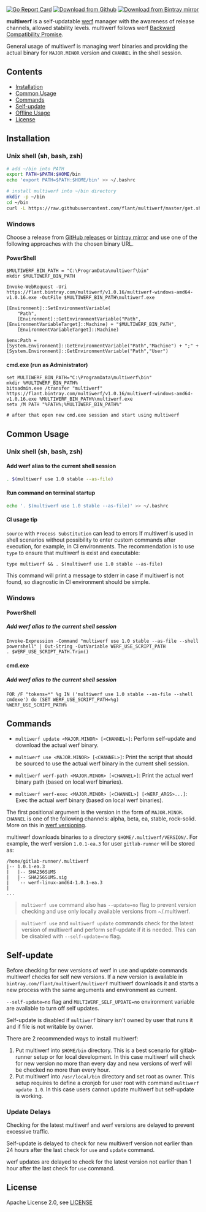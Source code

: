 [![Go Report Card](https://goreportcard.com/badge/github.com/flant/multiwerf)](https://goreportcard.com/report/github.com/flant/multiwerf)
[![Download from Github](https://img.shields.io/github/tag-date/flant/multiwerf.svg?logo=github&label=latest)](https://github.com/flant/multiwerf/releases/latest)
[![Download from Bintray mirror](https://api.bintray.com/packages/flant/multiwerf/multiwerf/images/download.svg)](https://bintray.com/flant/multiwerf/multiwerf/_latestVersion)

**multiwerf** is a self-updatable [werf](https://github.com/flant/werf) manager with the awareness of release channels, allowed stability levels. multiwerf follows werf [Backward Compatibility Promise](https://github.com/flant/werf#backward-compatibility-promise).

General usage of multiwerf is managing werf binaries and providing the actual binary for `MAJOR.MINOR` version and `CHANNEL` in the shell session.

## Contents

- [Installation](#installation)
- [Common Usage](#common-usage)
- [Commands](#commands)
- [Self-update](#self-update)
- [Offline Usage](#offline-usage)
- [License](#license)

## Installation

### Unix shell (sh, bash, zsh)

```bash
# add ~/bin into PATH
export PATH=$PATH:$HOME/bin
echo 'export PATH=$PATH:$HOME/bin' >> ~/.bashrc

# install multiwerf into ~/bin directory
mkdir -p ~/bin
cd ~/bin
curl -L https://raw.githubusercontent.com/flant/multiwerf/master/get.sh | bash
```

### Windows

Choose a release from [GitHub releases](https://github.com/flant/multiwerf/releases) or [bintray mirror](https://bintray.com/flant/multiwerf/multiwerf/_latestVersion) and use one of the following approaches with the chosen binary URL.  

#### PowerShell

```shell
$MULTIWERF_BIN_PATH = "C:\ProgramData\multiwerf\bin"
mkdir $MULTIWERF_BIN_PATH

Invoke-WebRequest -Uri https://flant.bintray.com/multiwerf/v1.0.16/multiwerf-windows-amd64-v1.0.16.exe -OutFile $MULTIWERF_BIN_PATH\multiwerf.exe

[Environment]::SetEnvironmentVariable(
    "Path",
    [Environment]::GetEnvironmentVariable("Path", [EnvironmentVariableTarget]::Machine) + "$MULTIWERF_BIN_PATH",
    [EnvironmentVariableTarget]::Machine)

$env:Path = [System.Environment]::GetEnvironmentVariable("Path","Machine") + ";" + [System.Environment]::GetEnvironmentVariable("Path","User")
```

#### cmd.exe (run as Administrator)

```shell
set MULTIWERF_BIN_PATH="C:\ProgramData\multiwerf\bin"
mkdir %MULTIWERF_BIN_PATH%
bitsadmin.exe /transfer "multiwerf" https://flant.bintray.com/multiwerf/v1.0.16/multiwerf-windows-amd64-v1.0.16.exe %MULTIWERF_BIN_PATH%\multiwerf.exe
setx /M PATH "%PATH%;%MULTIWERF_BIN_PATH%"

# after that open new cmd.exe session and start using multiwerf
```

## Common Usage

### Unix shell (sh, bash, zsh)

#### Add werf alias to the current shell session

```bash
. $(multiwerf use 1.0 stable --as-file)
```

#### Run command on terminal startup

```bash
echo '. $(multiwerf use 1.0 stable --as-file)' >> ~/.bashrc
```

#### CI usage tip

`source` with `Process Substitution` can lead to errors If multiwerf is used in shell scenarios without possibility to enter custom commands after execution, for example, in CI environments. The recommendation is to use `type` to ensure that multiwerf
is exist and executable:

```shell
type multiwerf && . $(multiwerf use 1.0 stable --as-file)
```

This command will print a message to stderr in case if multiwerf is not found, so diagnostic in CI environment should be simple. 

### Windows

#### PowerShell

##### Add werf alias to the current shell session

```shell
Invoke-Expression -Command "multiwerf use 1.0 stable --as-file --shell powershell" | Out-String -OutVariable WERF_USE_SCRIPT_PATH
. $WERF_USE_SCRIPT_PATH.Trim()
```

#### cmd.exe

##### Add werf alias to the current shell session

```shell
FOR /F "tokens=*" %g IN ('multiwerf use 1.0 stable --as-file --shell cmdexe') do (SET WERF_USE_SCRIPT_PATH=%g)
%WERF_USE_SCRIPT_PATH%
```

## Commands

- `multiwerf update <MAJOR.MINOR> [<CHANNEL>]`: Perform self-update and download the actual werf binary.

- `multiwerf use <MAJOR.MINOR> [<CHANNEL>]`: Print the script that should be sourced to use the actual werf binary in the current shell session.

- `multiwerf werf-path <MAJOR.MINOR> [<CHANNEL>]`: Print the actual werf binary path (based on local werf binaries).

- `multiwerf werf-exec <MAJOR.MINOR> [<CHANNEL>] [<WERF_ARGS>...]`: Exec the actual werf binary (based on local werf binaries).

The first positional argument is the version in the form of `MAJOR.MINOR`. `CHANNEL` is one of the following channels: alpha, beta, ea, stable, rock-solid. More on this in [werf versioning](#werf-versioning).

multiwerf downloads binaries to a directory `$HOME/.multiwerf/VERSION/`. For example, the werf version `1.0.1-ea.3` for user `gitlab-runner` will be stored as:

```
/home/gitlab-runner/.multiwerf
|-- 1.0.1-ea.3
|   |-- SHA256SUMS
|   |-- SHA256SUMS.sig
|   `-- werf-linux-amd64-1.0.1-ea.3
|
...
```

> `multiwerf use` command also has `--update=no` flag to prevent version checking and use only locally available versions from ~/.multiwerf.

> `multiwerf use` and `multiwerf update` commands check for the latest version of multiwerf and perform self-update if it is needed. This can be disabled with `--self-update=no` flag. 

## Self-update

Before checking for new versions of werf in use and update commands multiwerf checks for self new versions. If a new version is available in `bintray.com/flant/multiwerf/multiwerf` multiwerf downloads it and starts a new process with the same arguments and environment as current.

`--self-update=no` flag and `MULTIWERF_SELF_UPDATE=no` environment variable are available to turn off self updates.

Self-update is disabled if `multiwerf` binary isn't owned by user that runs it and if file is not writable by owner.

There are 2 recommended ways to install multiwerf:

1. Put multiwerf into `$HOME/bin` directory. This is a best scenario for gitlab-runner setup or for local development. In this case multiwerf will check for new version no more than every day and new versions of werf will be checked no more than every hour.
2. Put multiwerf into `/usr/local/bin` directory and set root as owner. This setup requires to define a cronjob for user root with command `multiwerf update 1.0`. In this case users cannot update multiwerf but self-update is working.

### Update Delays

Checking for the latest multiwerf and werf versions are delayed to prevent excessive traffic.

Self-update is delayed to check for new multiwerf version not earlier than 24 hours after the last check for `use` and `update` command.

werf updates are delayed to check for the latest version not earlier than 1 hour after the last check for `use` command. 

## License

Apache License 2.0, see [LICENSE](LICENSE)

